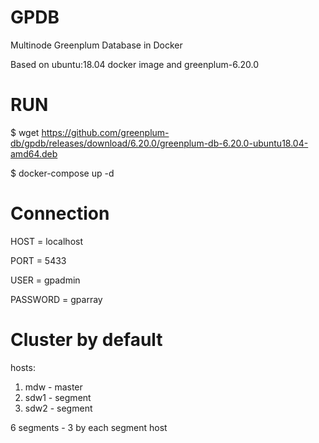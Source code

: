 # GPDB
Multinode Greenplum Database in Docker

Based on ubuntu:18.04 docker image and greenplum-6.20.0 

# RUN
$ wget https://github.com/greenplum-db/gpdb/releases/download/6.20.0/greenplum-db-6.20.0-ubuntu18.04-amd64.deb

$ docker-compose up -d

# Connection
HOST = localhost

PORT = 5433

USER = gpadmin

PASSWORD = gparray

# Cluster by default
hosts: 
1) mdw - master
2) sdw1 - segment
3) sdw2 - segment

6 segments - 3 by each segment host
